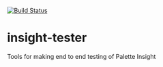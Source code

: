 [![Build Status](https://travis-ci.org/palette-software/insight-tester.svg?branch=master)](https://travis-ci.org/palette-software/insight-tester)
# insight-tester
Tools for making end to end testing of Palette Insight
